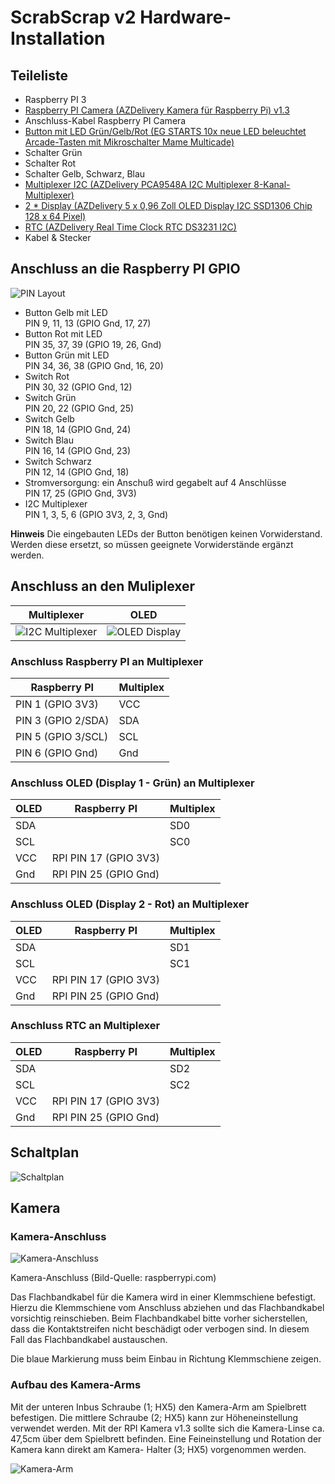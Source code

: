 # ScrabScrap v2 Hardware-Installation

## Teileliste

* Raspberry PI 3
* [Raspberry PI Camera (AZDelivery Kamera für Raspberry Pi) v1.3](https://www.amazon.de/AZDelivery-Kamera-Flexkabel-Raspberry-Gratis/dp/B07KSZW251)
* Anschluss-Kabel Raspberry PI Camera
* [Button mit LED Grün/Gelb/Rot (EG STARTS 10x neue LED beleuchtet Arcade-Tasten mit Mikroschalter Mame Multicade)](https://www.amazon.de/gp/product/B01N549IDL)
* Schalter Grün
* Schalter Rot
* Schalter Gelb, Schwarz, Blau
* [Multiplexer I2C (AZDelivery PCA9548A I2C Multiplexer 8-Kanal-Multiplexer)](https://www.amazon.de/AZDelivery-TCA9548A-Multiplexer-8-Kanal-Multiplexer-kompatibel/dp/B086W7SL63)
* [2 * Display (AZDelivery 5 x 0,96 Zoll OLED Display I2C SSD1306 Chip 128 x 64 Pixel)](https://www.amazon.de/AZDelivery-Display-Arduino-Raspberry-Gratis/dp/B074NJMPYJ)
* [RTC (AZDelivery Real Time Clock RTC DS3231 I2C)](https://www.amazon.de/AZDelivery-RTC-Batterie-inklusive-Arduino/dp/B01M2B7HQB)
* Kabel & Stecker

<div style="display:none;page-break-after: always;">\pagebreak</div>

## Anschluss an die Raspberry PI GPIO

![PIN Layout](images/pin-layout.png)

* Button Gelb mit LED  
  PIN 9, 11, 13 (GPIO Gnd, 17, 27)
* Button Rot mit LED  
  PIN 35, 37, 39 (GPIO 19, 26, Gnd)
* Button Grün mit LED  
  PIN 34, 36, 38 (GPIO Gnd, 16, 20)
* Switch Rot  
  PIN 30, 32 (GPIO Gnd, 12)
* Switch Grün  
  PIN 20, 22 (GPIO Gnd, 25)
* Switch Gelb  
  PIN 18, 14 (GPIO Gnd, 24)
* Switch Blau  
  PIN 16, 14 (GPIO Gnd, 23)
* Switch Schwarz  
  PIN 12, 14 (GPIO Gnd, 18)
* Stromversorgung: ein Anschuß wird gegabelt auf 4 Anschlüsse  
  PIN 17, 25 (GPIO Gnd, 3V3)
* I2C Multiplexer  
  PIN 1, 3, 5, 6 (GPIO 3V3, 2, 3, Gnd)

__Hinweis__ Die eingebauten LEDs der Button benötigen keinen Vorwiderstand. Werden diese ersetzt,
so müssen geeignete Vorwiderstände ergänzt werden.

<div style="display:none;page-break-after: always;">\pagebreak</div>

## Anschluss an den Muliplexer

| Multiplexer                                  | OLED                             |
|----------------------------------------------|----------------------------------|
| ![I2C Multiplexer](images/multiplexer.png)   | ![OLED Display](images/oled.png) |

### Anschluss Raspberry PI an Multiplexer

| Raspberry PI       | Multiplex |
|--------------------|-----------|
| PIN 1 (GPIO 3V3)   | VCC       |
| PIN 3 (GPIO 2/SDA) | SDA       |
| PIN 5 (GPIO 3/SCL) | SCL       |
| PIN 6 (GPIO Gnd)   | Gnd       |

### Anschluss OLED (Display 1 - Grün) an Multiplexer

| OLED | Raspberry PI          | Multiplex |
|------|-----------------------|-----------|
| SDA  |                       | SD0       |
| SCL  |                       | SC0       |
| VCC  | RPI PIN 17 (GPIO 3V3) |           |
| Gnd  | RPI PIN 25 (GPIO Gnd) |           |

### Anschluss OLED (Display 2 - Rot) an Multiplexer

| OLED | Raspberry PI          | Multiplex |
|------|-----------------------|-----------|
| SDA  |                       | SD1       |
| SCL  |                       | SC1       |
| VCC  | RPI PIN 17 (GPIO 3V3) |           |
| Gnd  | RPI PIN 25 (GPIO Gnd) |           |

### Anschluss RTC an Multiplexer

| OLED | Raspberry PI          | Multiplex |
|------|-----------------------|-----------|
| SDA  |                       | SD2       |
| SCL  |                       | SC2       |
| VCC  | RPI PIN 17 (GPIO 3V3) |           |
| Gnd  | RPI PIN 25 (GPIO Gnd) |           |

## Schaltplan

![Schaltplan](images/circuit-diagram.png)

## Kamera

### Kamera-Anschluss

![Kamera-Anschluss](images/camera-connector.png)

Kamera-Anschluss (Bild-Quelle: raspberrypi.com)

Das Flachbandkabel für die Kamera wird in einer Klemmschiene befestigt.
Hierzu die Klemmschiene vom Anschluss abziehen und das Flachbandkabel
vorsichtig reinschieben. Beim Flachbandkabel bitte vorher sicherstellen,
dass die Kontaktstreifen nicht beschädigt oder verbogen sind. In diesem
Fall das Flachbandkabel austauschen.

Die blaue Markierung muss beim Einbau in Richtung Klemmschiene zeigen.

### Aufbau des Kamera-Arms

Mit der unteren Inbus Schraube (1; HX5) den Kamera-Arm am Spielbrett befestigen.
Die mittlere Schraube (2; HX5) kann zur Höheneinstellung verwendet werden. Mit der
RPI Kamera v1.3 sollte sich die Kamera-Linse ca. 47,5cm über dem Spielbrett
befinden. Eine Feineinstellung und Rotation der Kamera kann direkt am Kamera-
Halter (3; HX5) vorgenommen werden.

![Kamera-Arm](images/camera-arm.png)
